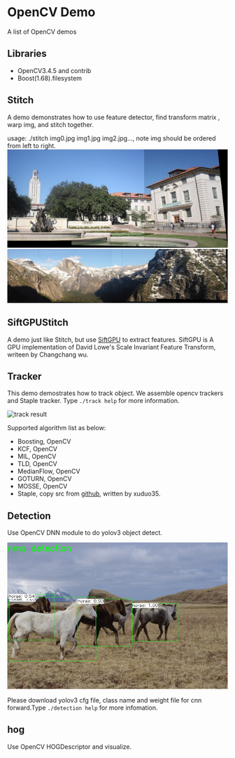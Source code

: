 # OpenCV Demo
A list of OpenCV demos

## Libraries

* OpenCV3.4.5 and contrib
* Boost(1.68).filesystem

## Stitch

 A demo demonstrates how to use feature detector, find transform matrix , warp img, and stitch together.
   
 usage: ./stitch img0.jpg img1.jpg img2.jpg..., note img should be ordered from left to right.
 ![stitch result0](doc/stitch_result0.jpg)
 ![stitch result1](doc/stitch_result1.jpg)

##  SiftGPUStitch

 A demo just like Stitch, but use [SiftGPU](https://github.com/pitzer/SiftGPU.git) to extract features. SiftGPU is A GPU implementation of David Lowe's Scale Invariant Feature Transform, writeen by Changchang wu. 
 
 
 ## Tracker 
 
This demo demostrates how to track object. We assemble opencv trackers and Staple tracker. Type `./track help` for more information.

 ![track result](doc/track.gif)

Supported algorithm list as below:
* Boosting, OpenCV
* KCF, OpenCV
* MIL, OpenCV
* TLD, OpenCV
* MedianFlow, OpenCV
* GOTURN, OpenCV
* MOSSE, OpenCV
* Staple, copy src from [github](https://github.com/xuduo35/STAPLE), written by xuduo35.


## Detection

Use OpenCV DNN module to do yolov3 object detect.

![detection result](doc/result.jpg)

Please download yolov3 cfg file, class name and weight file for cnn forward.Type `./detection help` for more infomation.

## hog

Use OpenCV HOGDescriptor and visualize.

